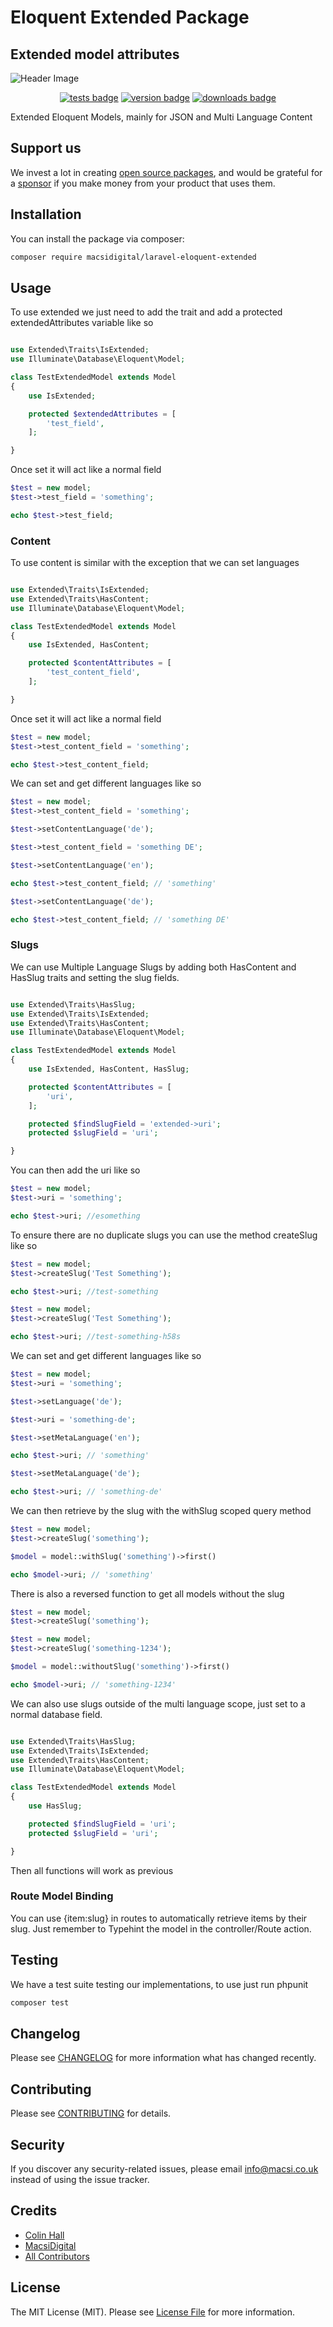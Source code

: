 # Eloquent Extended Package

## Extended model attributes
 
![Header Image](https://github.com/MacsiDigital/repo-design/raw/master/laravel-eloquent-extended/header.png)

<p align="center">
 <a href="https://github.com/MacsiDigital/laravel-eloquent-extended/actions?query=workflow%3Atests"><img src="https://github.com/MacsiDigital/laravel-eloquent-extended/workflows/Run%20tests/badge.svg" style="max-width:100%;" alt="tests badge"></a>
 <a href="https://packagist.org/packages/macsidigital/laravel-eloquent-extended"><img src="https://img.shields.io/packagist/v/macsidigital/laravel-eloquent-extended.svg?style=flat-square" alt="version badge"/></a>
 <a href="https://packagist.org/packages/macsidigital/laravel-eloquent-extended"><img src="https://img.shields.io/packagist/dt/macsidigital/laravel-eloquent-extended.svg?style=flat-square" alt="downloads badge"/></a>
</p>

Extended Eloquent Models, mainly for JSON and Multi Language Content

## Support us

We invest a lot in creating [open source packages](https://macsidigital.co.uk/open-source), and would be grateful for a [sponsor](https://github.com/sponsors/MacsiDigital) if you make money from your product that uses them.

## Installation

You can install the package via composer:

```bash
composer require macsidigital/laravel-eloquent-extended
```

## Usage

To use extended we just need to add the trait and add a protected extendedAttributes variable like so

``` php

use Extended\Traits\IsExtended;
use Illuminate\Database\Eloquent\Model;

class TestExtendedModel extends Model
{
	use IsExtended;

	protected $extendedAttributes = [
		'test_field',
	];

}
```

Once set it will act like a normal field

``` php
$test = new model;
$test->test_field = 'something';

echo $test->test_field;
```

### Content

To use content is similar with the exception that we can set languages

``` php

use Extended\Traits\IsExtended;
use Extended\Traits\HasContent;
use Illuminate\Database\Eloquent\Model;

class TestExtendedModel extends Model
{
	use IsExtended, HasContent;

	protected $contentAttributes = [
		'test_content_field',
	];

}
```

Once set it will act like a normal field

``` php
$test = new model;
$test->test_content_field = 'something';

echo $test->test_content_field;
```

We can set and get different languages like so

``` php
$test = new model;
$test->test_content_field = 'something';

$test->setContentLanguage('de');

$test->test_content_field = 'something DE';

$test->setContentLanguage('en');

echo $test->test_content_field; // 'something'

$test->setContentLanguage('de');

echo $test->test_content_field; // 'something DE'

```

### Slugs

We can use Multiple Language Slugs by adding both HasContent and HasSlug traits and setting the slug fields.

``` php

use Extended\Traits\HasSlug;
use Extended\Traits\IsExtended;
use Extended\Traits\HasContent;
use Illuminate\Database\Eloquent\Model;

class TestExtendedModel extends Model
{
	use IsExtended, HasContent, HasSlug;

	protected $contentAttributes = [
		'uri',
	];

	protected $findSlugField = 'extended->uri';
	protected $slugField = 'uri';

}
```

You can then add the uri like so

``` php
$test = new model;
$test->uri = 'something';

echo $test->uri; //esomething
```

To ensure there are no duplicate slugs you can use the method createSlug like so

``` php
$test = new model;
$test->createSlug('Test Something');

echo $test->uri; //test-something

$test = new model;
$test->createSlug('Test Something');

echo $test->uri; //test-something-h58s
```

We can set and get different languages like so

``` php
$test = new model;
$test->uri = 'something';

$test->setLanguage('de');

$test->uri = 'something-de';

$test->setMetaLanguage('en');

echo $test->uri; // 'something'

$test->setMetaLanguage('de');

echo $test->uri; // 'something-de'

```

We can then retrieve by the slug with the withSlug scoped query method

``` php
$test = new model;
$test->createSlug('something');

$model = model::withSlug('something')->first()

echo $model->uri; // 'something'

```

There is also a reversed function to get all models without the slug

``` php
$test = new model;
$test->createSlug('something');

$test = new model;
$test->createSlug('something-1234');

$model = model::withoutSlug('something')->first()

echo $model->uri; // 'something-1234'

```

We can also use slugs outside of the multi language scope, just set to a normal database field.

``` php

use Extended\Traits\HasSlug;
use Extended\Traits\IsExtended;
use Extended\Traits\HasContent;
use Illuminate\Database\Eloquent\Model;

class TestExtendedModel extends Model
{
	use HasSlug;

	protected $findSlugField = 'uri';
	protected $slugField = 'uri';

}
```

Then all functions will work as previous

### Route Model Binding

You can use {item:slug} in routes to automatically retrieve items by their slug.  Just remember to Typehint the model in the controller/Route action.


## Testing

We have a test suite testing our implementations, to use just run phpunit

``` bash
composer test
```

## Changelog

Please see [CHANGELOG](CHANGELOG.md) for more information what has changed recently.

## Contributing

Please see [CONTRIBUTING](CONTRIBUTING.md) for details.

## Security

If you discover any security-related issues, please email [info@macsi.co.uk](mailto:info@masi.co.uk) instead of using the issue tracker.

## Credits

- [Colin Hall](https://github.com/ColinHall)
- [MacsiDigital](https://github.com/MacsiDigital)
- [All Contributors](../../contributors)

## License

The MIT License (MIT). Please see [License File](LICENSE.md) for more information.
